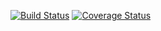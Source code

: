 [![Build Status](https://travis-ci.org/agt-the-walker/kashogi.svg?branch=master)](https://travis-ci.org/agt-the-walker/kashogi)
[![Coverage Status](https://coveralls.io/repos/github/agt-the-walker/kashogi/badge.svg?branch=master)](https://coveralls.io/github/agt-the-walker/kashogi?branch=master)
